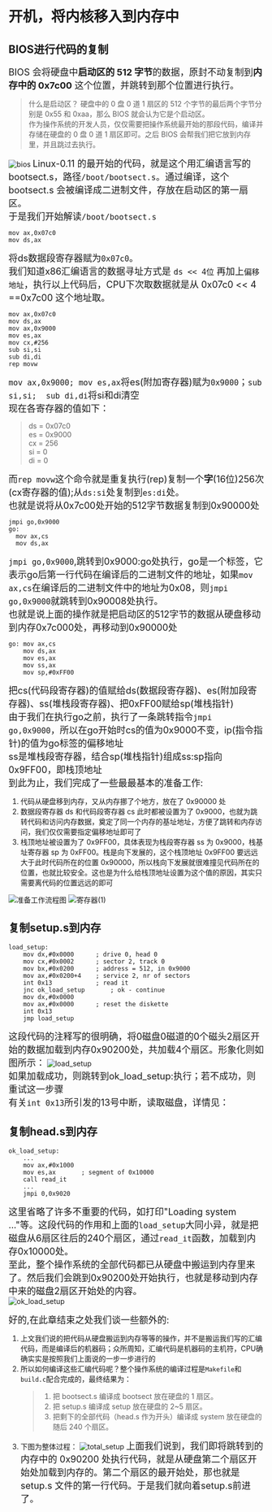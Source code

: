 # 开机，将内核移入到内存中
## BIOS进行代码的复制
<font size=4>BIOS 会将硬盘中**启动区的 512 字节**的数据，原封不动复制到**内存中的 0x7c00** 这个位置，并跳转到那个位置进行执行。</font>  
> 什么是启动区？
> 硬盘中的 0 盘 0 道 1 扇区的 512 个字节的最后两个字节分别是 0x55 和 0xaa，那么 BIOS 就会认为它是个启动区。<br>
> 作为操作系统的开发人员，仅仅需要把操作系统最开始的那段代码，编译并存储在硬盘的 0 盘 0 道 1 扇区即可。之后 BIOS 会帮我们把它放到内存里，并且跳过去执行。  

![bios](https://raw.githubusercontent.com/TenHianPic/Picgo/main/Linux/bios.png)
<font size=4>Linux-0.11 的最开始的代码，就是这个用汇编语言写的 bootsect.s，路径`/boot/bootsect.s`。通过编译，这个 bootsect.s 会被编译成二进制文件，存放在启动区的第一扇区。<br>于是我们开始解读`/boot/bootsect.s`</font>
```x86
mov ax,0x07c0
mov ds,ax
```
<font size=4>将ds数据段寄存器赋为`0x07c0`。<br>我们知道x86汇编语言的数据寻址方式是 `ds << 4位` 再加上`偏移地址`，执行以上代码后，CPU下次取数据就是从 0x07c0 << 4 ==0x7c00 这个地址取。</font>  

```x86
mov ax,0x07c0
mov ds,ax
mov ax,0x9000
mov es,ax
mov cx,#256
sub si,si
sub di,di
rep movw
```
<font size=4>`mov ax,0x9000; mov es,ax`将es(附加寄存器)赋为`0x9000`；`sub si,si; 
sub di,di`将si和di清空<br>现在各寄存器的值如下：</font>
> ds = 0x07c0  
> es = 0x9000  
> cx = 256  
> si = 0  
> di = 0  

<font size=4>而`rep movw`这个命令就是重复执行(rep)复制一个**字**(16位)256次(cx寄存器的值);从`ds:si`处复制到`es:di`处。<br>也就是说将从0x7c00处开始的512字节数据复制到0x90000处</font>  
```x86
jmpi go,0x9000
go: 
  mov ax,cs
  mov ds,ax
```  
<font size=4>`jmpi go,0x9000`,跳转到0x9000:go处执行，go是一个标签，它表示go后第一行代码在编译后的二进制文件的地址，如果`mov ax,cs`在编译后的二进制文件中的地址为0x08，则`jmpi go,0x9000`就跳转到0x90008处执行。<br>也就是说上面的操作就是把启动区的512字节的数据从硬盘移动到内存0x7c000处，再移动到0x90000处</font>  
```x86
go: mov ax,cs
    mov ds,ax
    mov es,ax
    mov ss,ax
    mov sp,#0xFF00
```  
<font size=4>把cs(代码段寄存器)的值赋给ds(数据段寄存器)、es(附加段寄存器)、ss(堆栈段寄存器)、把0xFF00赋给sp(堆栈指针)<br>由于我们在执行go之前，执行了一条跳转指令`jmpi go,0x9000`，所以在go开始时cs的值为0x9000不变，ip(指令指针)的值为go标签的偏移地址<br>ss是堆栈段寄存器，结合sp(堆栈指针)组成ss:sp指向0x9FF00，即栈顶地址<br>到此为止，我们完成了一些最最基本的准备工作:</font>  
1. 代码从硬盘移到内存，又从内存挪了个地方，放在了 0x90000 处
2. 数据段寄存器 ds 和代码段寄存器 cs 此时都被设置为了 0x9000，也就为跳转代码和访问内存数据，奠定了同一个内存的基址地址，方便了跳转和内存访问，我们仅仅需要指定偏移地址即可了
3. 栈顶地址被设置为了 0x9FF00，具体表现为栈段寄存器 ss 为 0x9000，栈基址寄存器 sp 为 0xFF00。栈是向下发展的，这个栈顶地址 0x9FF00 要远远大于此时代码所在的位置 0x90000，所以栈向下发展就很难撞见代码所在的位置，也就比较安全。这也是为什么给栈顶地址设置为这个值的原因，其实只需要离代码的位置远远的即可  

![准备工作流程图](https://raw.githubusercontent.com/TenHianPic/Picgo/main/Linux/%E5%87%86%E5%A4%87%E5%B7%A5%E4%BD%9C%E6%B5%81%E7%A8%8B%E5%9B%BE.png)
![寄存器(1)](https://raw.githubusercontent.com/TenHianPic/Picgo/main/Linux/%E5%AF%84%E5%AD%98%E5%99%A8(1).png)  
## 复制setup.s到内存  
```x86
load_setup:
    mov dx,#0x0000      ; drive 0, head 0
    mov cx,#0x0002      ; sector 2, track 0
    mov bx,#0x0200      ; address = 512, in 0x9000
    mov ax,#0x0200+4    ; service 2, nr of sectors
    int 0x13            ; read it
    jnc ok_load_setup       ; ok - continue
    mov dx,#0x0000
    mov ax,#0x0000      ; reset the diskette
    int 0x13
    jmp load_setup
```  
<font size=4>这段代码的注释写的很明确，将0磁盘0磁道的0个磁头2扇区开始的数据加载到内存0x90200处，共加载4个扇区。形象化则如图所示：</font>
![load_setup](https://raw.githubusercontent.com/TenHianPic/Picgo/main/Linux/load_setup.png)  
<font size=4>如果加载成功，则跳转到ok_load_setup:执行；若不成功，则重试这一步骤<br>有关`int 0x13`所引发的13号中断，读取磁盘，详情见：</font>  
## 复制head.s到内存
```x86
ok_load_setup:
    ...
    mov ax,#0x1000
    mov es,ax       ; segment of 0x10000
    call read_it
    ...
    jmpi 0,0x9020
```  
<font size=4>这里省略了许多不重要的代码，如打印"Loading system ..."等。这段代码的作用和上面的`load_setup`大同小异，就是把磁盘从6扇区往后的240个扇区，通过`read_it`函数，加载到内存0x10000处。<br>至此，整个操作系统的全部代码都已从硬盘中搬运到内存里来了。然后我们会跳到0x90200处开始执行，也就是移动到内存中来的磁盘2扇区开始处的内容。</font>  
![ok_load_setup](https://raw.githubusercontent.com/TenHianPic/Picgo/main/Linux/ok_load_setup.png)

<font size=4>好的,在此章结束之处我们谈一些额外的:</font>
1. 上文我们说的把代码从硬盘搬运到内存等等的操作，并不是搬运我们写的汇编代码，而是编译后的机器码；众所周知，汇编代码是机器码的主机符，CPU确确实实是按照我们上面说的一步一步进行的
2. 所以如何编译这些汇编代码呢？整个操作系统的编译过程是`Makefile`和`build.c`配合完成的，最终结果为：
   > 1. 把 bootsect.s 编译成 bootsect 放在硬盘的 1 扇区。
   > 2. 把 setup.s 编译成 setup 放在硬盘的 2~5 扇区。
   > 3. 把剩下的全部代码（head.s 作为开头）编译成 system 放在硬盘的随后 240 个扇区。
3. 下图为整体过程：
![total_setup](https://raw.githubusercontent.com/TenHianPic/Picgo/main/Linux/total_setup.png)
<font size=4>上面我们说到，我们即将跳转到的内存中的 0x90200 处执行代码，就是从硬盘第二个扇区开始处加载到内存的。第二个扇区的最开始处，那也就是 setup.s 文件的第一行代码。于是我们就向着setup.s前进了。</font>